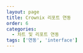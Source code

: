 ```yaml
---
layout: page
title: Crownix 리포트 연동
order: 6
categories:
  - 차트 및 리포트 연동
tags: ['연동', 'interface']
---
```

